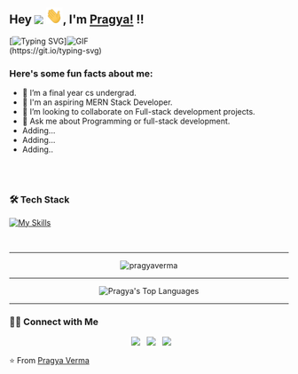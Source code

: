 ## Hey <img src="https://profile-counter.glitch.me/vpragya94/count.svg"> <img src="https://raw.githubusercontent.com/parth-27/parth-27/master/Hi.gif" width="30px">, I'm [Pragya!](https://github.com/vpragya94) !!
<img align="right" alt="GIF" src="https://github.com/vpragya94/vpragya94/blob/main/web-designer-with-idea.gif" width="400"/>

[![Typing SVG](https://readme-typing-svg.herokuapp.com?font=Architects+Daughter&color=7A87F7&size=30&lines=Hey!+It's+Pragya!;I'm+a+final+year+student...;MERN+Stack+Developer.)](https://git.io/typing-svg)

<h3> Here's some fun facts about me: </h3>

- 🔭 I’m a final year cs undergrad.
- 🌱 I'm an aspiring MERN Stack Developer.
- 👯 I’m looking to collaborate on Full-stack development projects.
- 💬 Ask me about Programming or full-stack development.
- Adding...
- Adding...
- Adding..

<br>
<br>
<h3>🛠 Tech Stack</h3>

[![My Skills](https://skills.thijs.gg/icons?i=html,css,bootstrap,js,react,php,nodejs,mongodb,mysql,git,c,cpp,py,vscode)](https://skills.thijs.gg)


<br>
<hr>
<p align="center"><img src="https://github-readme-stats.vercel.app/api?username=vpragya94&theme=gruvbox" alt="pragyaverma"  /></p>
<hr>

<p align="center"><img src="https://github-readme-stats.vercel.app/api/top-langs/?username=vpragya94&show_icons=true&hide_border=true&theme=radical" width="37%" alt="Pragya's Top Languages"  /></p>
<hr>

<h3> 🤝🏻 Connect with Me </h3>

<p align="center">
&nbsp; <a href="https://twitter.com/PragyaV17291265" target="_blank" rel="noopener noreferrer"><img src="https://img.icons8.com/plasticine/100/000000/twitter.png" width="50" /></a>
&nbsp; <a href="https://www.linkedin.com/in/pragyaverma5/" target="_blank" rel="noopener noreferrer"><img src="https://img.icons8.com/plasticine/100/000000/linkedin.png" width="50" /></a>
&nbsp; <a href="mailto:vpragya94@gmail.com" target="_blank" rel="noopener noreferrer"><img src="https://img.icons8.com/plasticine/100/000000/gmail.png"  width="50" /></a>
</p>

⭐️ From [Pragya Verma](https://github.com/vpragya94)
